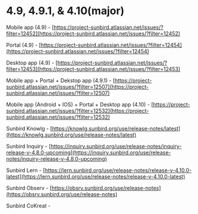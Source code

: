 # 4.9, 4.9.1, & 4.10(major)

Mobile app (4.9) - [https://project-sunbird.atlassian.net/issues/?filter=12452](https://project-sunbird.atlassian.net/issues/?filter=12452)

Portal (4.9) - [https://project-sunbird.atlassian.net/issues/?filter=12454](https://project-sunbird.atlassian.net/issues/?filter=12454)

Desktop app (4.9) - [https://project-sunbird.atlassian.net/issues/?filter=12453](https://project-sunbird.atlassian.net/issues/?filter=12453)



Mobile app + Portal + Dekstop app (4.9.1) - [https://project-sunbird.atlassian.net/issues/?filter=12507](https://project-sunbird.atlassian.net/issues/?filter=12507)

Mobile app (Android + IOS) + Portal + Desktop app (4.10) - [https://project-sunbird.atlassian.net/issues/?filter=12532](https://project-sunbird.atlassian.net/issues/?filter=12532)

Sunbird Knowlg - [https://knowlg.sunbird.org/use/release-notes/latest](https://knowlg.sunbird.org/use/release-notes/latest)

Sunbird Inquiry - [https://inquiry.sunbird.org/use/release-notes/inquiry-release-v-4.8.0-upcoming](https://inquiry.sunbird.org/use/release-notes/inquiry-release-v-4.8.0-upcoming)

Sunbird Lern - [https://lern.sunbird.org/use/release-notes/release-v-4.10.0-latest](https://lern.sunbird.org/use/release-notes/release-v-4.10.0-latest)

Sunbird Observ - [https://obsrv.sunbird.org/use/release-notes](https://obsrv.sunbird.org/use/release-notes)

Sunbird CoKreat -&#x20;
